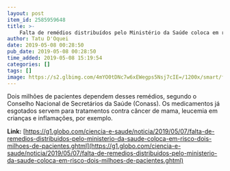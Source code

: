 ```yaml
---
layout: post
item_id: 2585959648
title: >-
    Falta de remédios distribuídos pelo Ministério da Saúde coloca em risco dois milhões de pacientes
author: Tatu D'Oquei
date: 2019-05-08 00:28:50
pub_date: 2019-05-08 00:28:50
time_added: 2019-05-08 15:19:54
categories: []
tags: []
image: https://s2.glbimg.com/4mYO0tDNc7w6xEWegps5Nsj7cIE=/1200x/smart/filters:cover():strip_icc()/s03.video.glbimg.com/x720/7598298.jpg
---
```


Dois milhões de pacientes dependem desses remédios, segundo o Conselho Nacional de Secretários da Saúde (Conass). Os medicamentos já esgotados servem para tratamentos contra câncer de mama, leucemia em crianças e inflamações, por exemplo.

**Link:** [https://g1.globo.com/ciencia-e-saude/noticia/2019/05/07/falta-de-remedios-distribuidos-pelo-ministerio-da-saude-coloca-em-risco-dois-milhoes-de-pacientes.ghtml](https://g1.globo.com/ciencia-e-saude/noticia/2019/05/07/falta-de-remedios-distribuidos-pelo-ministerio-da-saude-coloca-em-risco-dois-milhoes-de-pacientes.ghtml)

